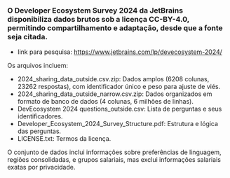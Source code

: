 ### O Developer Ecosystem Survey 2024 da JetBrains disponibiliza dados brutos sob a licença CC-BY-4.0, permitindo compartilhamento e adaptação, desde que a fonte seja citada.

* link para pesquisa: https://www.jetbrains.com/lp/devecosystem-2024/

Os arquivos incluem:

* 2024_sharing_data_outside.csv.zip: Dados amplos (6208 colunas, 23262 respostas), com identificador único e peso para ajuste de viés.
* 2024_sharing_data_outside_narrow.csv.zip: Dados organizados em formato de banco de dados (4 colunas, 6 milhões de linhas).
* DevEcosystem 2024 questions_outside.csv: Lista de perguntas e seus identificadores.
* Developer_Ecosystem_2024_Survey_Structure.pdf: Estrutura e lógica das perguntas.
* LICENSE.txt: Termos da licença.

O conjunto de dados inclui informações sobre preferências de linguagem, regiões consolidadas, e grupos salariais, mas exclui informações salariais exatas por privacidade.
